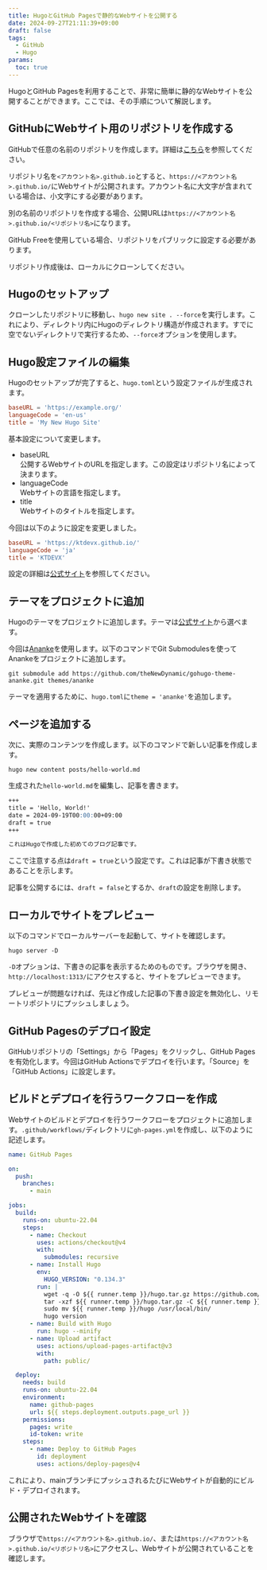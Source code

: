 ```yaml
---
title: HugoとGitHub Pagesで静的なWebサイトを公開する
date: 2024-09-27T21:11:39+09:00
draft: false
tags:
  - GitHub
  - Hugo
params:
  toc: true
---
```


HugoとGitHub Pagesを利用することで、非常に簡単に静的なWebサイトを公開することができます。ここでは、その手順について解説します。

## GitHubにWebサイト用のリポジトリを作成する

GitHubで任意の名前のリポジトリを作成します。詳細は[こちら](/blog/create-github-repository)を参照してください。

リポジトリ名を`<アカウント名>.github.io`とすると、`https://<アカウント名>.github.io/`にWebサイトが公開されます。アカウント名に大文字が含まれている場合は、小文字にする必要があります。

別の名前のリポジトリを作成する場合、公開URLは`https://<アカウント名>.github.io/<リポジトリ名>`になります。

GitHub Freeを使用している場合、リポジトリをパブリックに設定する必要があります。

リポジトリ作成後は、ローカルにクローンしてください。

## Hugoのセットアップ

クローンしたリポジトリに移動し、`hugo new site . --force`を実行します。これにより、ディレクトリ内にHugoのディレクトリ構造が作成されます。すでに空でないディレクトリで実行するため、`--force`オプションを使用します。

## Hugo設定ファイルの編集

Hugoのセットアップが完了すると、`hugo.toml`という設定ファイルが生成されます。

```toml
baseURL = 'https://example.org/'
languageCode = 'en-us'
title = 'My New Hugo Site'
```

基本設定について変更します。

- baseURL  
  公開するWebサイトのURLを指定します。この設定はリポジトリ名によって決まります。
- languageCode  
  Webサイトの言語を指定します。
- title  
  Webサイトのタイトルを指定します。

今回は以下のように設定を変更しました。

```toml
baseURL = 'https://ktdevx.github.io/'
languageCode = 'ja'
title = 'KTDEVX'
```

設定の詳細は[公式サイト](https://gohugo.io/getting-started/configuration/)を参照してください。

## テーマをプロジェクトに追加

Hugoのテーマをプロジェクトに追加します。テーマは[公式サイト](https://themes.gohugo.io/)から選べます。

今回は[Ananke](https://github.com/theNewDynamic/gohugo-theme-ananke)を使用します。以下のコマンドでGit Submodulesを使ってAnankeをプロジェクトに追加します。

```
git submodule add https://github.com/theNewDynamic/gohugo-theme-ananke.git themes/ananke
```

テーマを適用するために、`hugo.toml`に`theme = 'ananke'`を追加します。

## ページを追加する

次に、実際のコンテンツを作成します。以下のコマンドで新しい記事を作成します。

```
hugo new content posts/hello-world.md
```

生成された`hello-world.md`を編集し、記事を書きます。

```markdown
+++
title = 'Hello, World!'
date = 2024-09-19T00:00:00+09:00
draft = true
+++

これはHugoで作成した初めてのブログ記事です。
```

ここで注意する点は`draft = true`という設定です。これは記事が下書き状態であることを示します。

記事を公開するには、`draft = false`とするか、`draft`の設定を削除します。

## ローカルでサイトをプレビュー

以下のコマンドでローカルサーバーを起動して、サイトを確認します。

```
hugo server -D
```

`-D`オプションは、下書きの記事を表示するためのものです。ブラウザを開き、`http://localhost:1313/`にアクセスすると、サイトをプレビューできます。

プレビューが問題なければ、先ほど作成した記事の下書き設定を無効化し、リモートリポジトリにプッシュしましょう。

## GitHub Pagesのデプロイ設定

GitHubリポジトリの「Settings」から「Pages」をクリックし、GitHub Pagesを有効化します。今回はGitHub Actionsでデプロイを行います。「Source」を「GitHub Actions」に設定します。

## ビルドとデプロイを行うワークフローを作成

Webサイトのビルドとデプロイを行うワークフローをプロジェクトに追加します。`.github/workflows/`ディレクトリに`gh-pages.yml`を作成し、以下のように記述します。

```yaml
name: GitHub Pages

on:
  push:
    branches:
      - main

jobs:
  build:
    runs-on: ubuntu-22.04
    steps:
      - name: Checkout
        uses: actions/checkout@v4
        with:
          submodules: recursive
      - name: Install Hugo
        env:
          HUGO_VERSION: "0.134.3"
        run: |
          wget -q -O ${{ runner.temp }}/hugo.tar.gz https://github.com/gohugoio/hugo/releases/download/v${HUGO_VERSION}/hugo_extended_${HUGO_VERSION}_linux-amd64.tar.gz
          tar -xzf ${{ runner.temp }}/hugo.tar.gz -C ${{ runner.temp }}
          sudo mv ${{ runner.temp }}/hugo /usr/local/bin/
          hugo version
      - name: Build with Hugo
        run: hugo --minify
      - name: Upload artifact
        uses: actions/upload-pages-artifact@v3
        with:
          path: public/

  deploy:
    needs: build
    runs-on: ubuntu-22.04
    environment:
      name: github-pages
      url: ${{ steps.deployment.outputs.page_url }}
    permissions:
      pages: write
      id-token: write
    steps:
      - name: Deploy to GitHub Pages
        id: deployment
        uses: actions/deploy-pages@v4
```

これにより、mainブランチにプッシュされるたびにWebサイトが自動的にビルド・デプロイされます。

## 公開されたWebサイトを確認

ブラウザで`https://<アカウント名>.github.io/`、または`https://<アカウント名>.github.io/<リポジトリ名>`にアクセスし、Webサイトが公開されていることを確認します。
